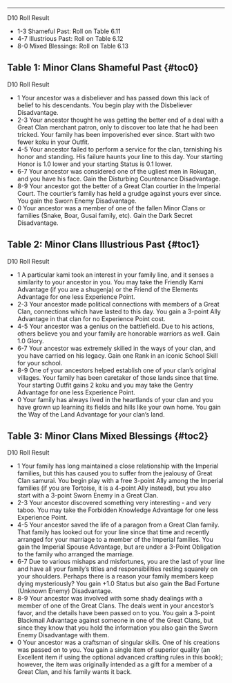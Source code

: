 ---
D10 Roll Result

- 1-3 Shameful Past: Roll on Table 6.11
- 4-7 Illustrious Past: Roll on Table 6.12
- 8-0 Mixed Blessings: Roll on Table 6.13

## <span>Table 1: Minor Clans Shameful Past</span> {#toc0}

D10 Roll Result

- 1 Your ancestor was a disbeliever and has passed down this lack of belief to his descendants. You begin play with the Disbeliever Disadvantage.
- 2-3 Your ancestor thought he was getting the better end of a deal with a Great Clan merchant patron, only to discover too late that he had been tricked. Your family has been impoverished ever since. Start with two fewer koku in your Outfit.
- 4-5 Your ancestor failed to perform a service for the clan, tarnishing his honor and standing. His failure haunts your line to this day. Your starting Honor is 1.0 lower and your starting Status is 0.1 lower.
- 6-7 Your ancestor was considered one of the ugliest men in Rokugan, and you have his face. Gain the Disturbing Countenance Disadvantage.
- 8-9 Your ancestor got the better of a Great Clan courtier in the Imperial Court. The courtier’s family has held a grudge against yours ever since. You gain the Sworn Enemy Disadvantage.
- 0 Your ancestor was a member of one of the fallen Minor Clans or families (Snake, Boar, Gusai family, etc). Gain the Dark Secret Disadvantage.

## <span>Table 2: Minor Clans Illustrious Past</span> {#toc1}

D10 Roll Result

- 1&#160;A particular kami took an interest in your family line, and it senses a similarity to your ancestor in you. You may take the Friendly Kami Advantage (if you are a shugenja) or the Friend of the Elements Advantage for one less Experience Point.
- 2-3 Your ancestor made political connections with members of a Great Clan, connections which have lasted to this day. You gain a 3-point Ally Advantage in that clan for no Experience Point cost.
- 4-5 Your ancestor was a genius on the battlefield. Due to his actions, others believe you and your family are honorable warriors as well. Gain 1.0 Glory.
- 6-7 Your ancestor was extremely skilled in the ways of your clan, and you have carried on his legacy. Gain one Rank in an iconic School Skill for your school.
- 8-9 One of your ancestors helped establish one of your clan’s original villages. Your family has been caretaker of those lands since that time. Your starting Outfit gains 2 koku and you may take the Gentry Advantage for one less Experience Point.
- 0 Your family has always lived in the heartlands of your clan and you have grown up learning its fields and hills like your own home. You gain the Way of the Land Advantage for your clan’s land.

## <span>Table 3: Minor Clans Mixed Blessings</span> {#toc2}

D10 Roll Result

- 1 Your family has long maintained a close relationship with the Imperial families, but this has caused you to suffer from the jealousy of Great Clan samurai. You begin play with a free 3-point Ally among the Imperial families (if you are Tortoise, it is a 4-point Ally instead), but you also start with a 3-point Sworn Enemy in a Great Clan.
- 2-3 Your ancestor discovered something very interesting - and very taboo. You may take the Forbidden Knowledge Advantage for one less Experience Point.
- 4-5 Your ancestor saved the life of a paragon from a Great Clan family. That family has looked out for your line since that time and recently arranged for your marriage to a member of the Imperial families. You gain the Imperial Spouse Advantage, but are under a 3-Point Obligation to the family who arranged the marriage.
- 6-7 Due to various mishaps and misfortunes, you are the last of your line and have all your family’s titles and responsibilities resting squarely on your shoulders. Perhaps there is a reason your family members keep dying mysteriously? You gain +1.0 Status but also gain the Bad Fortune (Unknown Enemy) Disadvantage.
- 8-9 Your ancestor was involved with some shady dealings with a member of one of the Great Clans. The deals went in your ancestor’s favor, and the details have been passed on to you. You gain a 3-point Blackmail Advantage against someone in one of the Great Clans, but since they know that you hold the information you also gain the Sworn Enemy Disadvantage with them.
- 0 Your ancestor was a craftsman of singular skills. One of his creations was passed on to you. You gain a single item of superior quality (an Excellent item if using the optional advanced crafting rules in this book); however, the item was originally intended as a gift for a member of a Great Clan, and his family wants it back.

